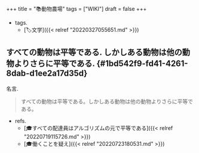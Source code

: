 +++
title = "📚動物農場"
tags = ["WIKI"]
draft = false
+++

-   tags.
    -   [🏷文学]({{< relref "20220327055651.md" >}})


## すべての動物は平等である. しかしある動物は他の動物よりさらに平等である. {#1bd542f9-fd41-4261-8dab-d1ee2a17d35d}

名言.

> すべての動物は平等である。しかしある動物は他の動物よりさらに平等である。

-   refs.
    -   [🎓すべての配達員はアルゴリズムの元で平等である]({{< relref "20220719115726.md" >}})
    -   [🎓働くことを疑え]({{< relref "20220723180531.md" >}})
